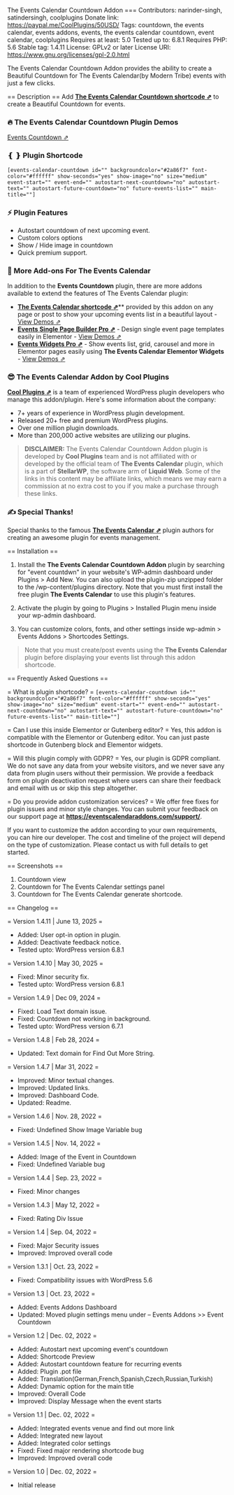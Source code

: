 The Events Calendar Countdown Addon ===
Contributors: narinder-singh, satindersingh, coolplugins
Donate link: https://paypal.me/CoolPlugins/50USD/
Tags: countdown, the events calendar, events addons, events, the events calendar countdown,  event calendar, coolplugins
Requires at least: 5.0
Tested up to: 6.8.1
Requires PHP: 5.6
Stable tag: 1.4.11
License: GPLv2 or later
License URI: https://www.gnu.org/licenses/gpl-2.0.html

The Events Calendar Countdown Addon provides the ability to create a Beautiful Countdown for The Events Calendar(by Modern Tribe) events with just a few clicks.

== Description ==
Add **[The Events Calendar Countdown shortcode ⇗](https://eventscalendaraddons.com/demos/event-countdown/?utm_source=tecc_plugin&utm_medium=readme&utm_campaign=demo&utm_content=view_demo)** to create a Beautiful Countdown for events.

### 🔥 The Events Calendar Countdown Plugin Demos
[Events Countdown ⇗](https://eventscalendaraddons.com/demos/event-countdown/?utm_source=tecc_plugin&utm_medium=readme&utm_campaign=demo&utm_content=view_demo)

### ❴ ❵ Plugin Shortcode

`[events-calendar-countdown id="" backgroundcolor="#2a86f7" font-color="#ffffff" show-seconds="yes" show-image="no" size="medium" event-start="" event-end="" autostart-next-countdown="no" autostart-text="" autostart-future-countdown="no" future-events-list="" main-title=""]`

### ⚡ Plugin Features
 * Autostart countdown of next upcoming event.
 * Custom colors options
 * Show / Hide image in countdown
 * Quick premium support.


### 💪 More Add-ons For The Events Calendar

In addition to the **Events Countdown** plugin, there are more addons available to extend the features of The Events Calendar plugin:
* [**The Events Calendar shortcode ⇗**](https://eventscalendaraddons.com/plugin/events-shortcodes-pro/?utm_source=tecc_plugin&utm_medium=readme&utm_campaign=get_pro&utm_content=ect_plugin)** provided by this addon on any page or post to show your upcoming events list in a beautiful layout - [View Demos ⇗](https://eventscalendaraddons.com/demos/events-shortcodes-pro/?utm_source=tecc_plugin&utm_medium=readme&utm_campaign=demo&utm_content=ect_plugin)
* [**Events Single Page Builder Pro ⇗**](https://eventscalendaraddons.com/plugin/event-single-page-builder-pro/?utm_source=tecc_plugin&utm_medium=readme&utm_campaign=get_pro&utm_content=espbp_plugin) - Design single event page templates easily in Elementor - [View Demos ⇗](https://eventscalendaraddons.com/demos/event-single-page-builder-pro/?utm_source=tecc_plugin&utm_medium=readme&utm_campaign=demo&utm_content=espbp_plugin)
* [**Events Widgets Pro ⇗**](https://eventscalendaraddons.com/plugin/events-widgets-pro/?utm_source=tecc_plugin&utm_medium=readme&utm_campaign=get_pro&utm_content=ectbe_plugin) - Show events list, grid, carousel and more in Elementor pages easily using **The Events Calendar Elementor Widgets** - [View Demos ⇗](https://eventscalendaraddons.com/demos/events-widgets-pro/?utm_source=tecc_plugin&utm_medium=readme&utm_campaign=demo&utm_content=ectbe_plugin)

### 😎 The Events Calendar Addon by Cool Plugins

**[Cool Plugins ⇗](https://coolplugins.net/?utm_source=tecc_plugin&utm_medium=readme&utm_campaign=coolplugins&utm_content=whos_behind)** is a team of experienced WordPress plugin developers who manage this addon/plugin. Here's some information about the company:

* 7+ years of experience in WordPress plugin development.
* Released 20+ free and premium WordPress plugins.
* Over one million plugin downloads.
* More than 200,000 active websites are utilizing our plugins.

> **DISCLAIMER:** The Events Calendar Countdown Addon plugin is developed by **Cool Plugins** team and is not affiliated with or developed by the official team of **The Events Calendar** plugin, which is a part of **StellarWP**, the software arm of **Liquid Web**. Some of the links in this content may be affiliate links, which means we may earn a commission at no extra cost to you if you make a purchase through these links.

### ✍ Special Thanks!

Special thanks to the famous **[The Events Calendar ⇗](https://theeventscalendar.pxf.io/plugin)** plugin authors for creating an awesome plugin for events management.

== Installation ==

1. Install the **The Events Calendar Countdown Addon** plugin by searching for "event countdwn" in your website's WP-admin dashboard under Plugins > Add New. You can also upload the plugin-zip unzipped folder to the /wp-content/plugins directory. Note that you must first install the free plugin **The Events Calendar** to use this plugin's features.

2. Activate the plugin by going to Plugins > Installed Plugin menu inside your wp-admin dashboard.

3.  You can customize colors, fonts, and other settings inside wp-admin > Events Addons > Shortcodes Settings.

> Note that you must create/post events using the **The Events Calendar** plugin before displaying your events list through this addon shortcode.

== Frequently Asked Questions ==

= What is plugin shortcode? =
`[events-calendar-countdown id="" backgroundcolor="#2a86f7" font-color="#ffffff" show-seconds="yes" show-image="no" size="medium" event-start="" event-end="" autostart-next-countdown="no" autostart-text="" autostart-future-countdown="no" future-events-list="" main-title=""]`

= Can I use this inside Elementor or Gutenberg editor? =
Yes, this addon is compatible with the Elementor or Gutenberg editor. You can just paste shortcode in Gutenberg block and Elementor widgets.


= Will this plugin comply with GDPR? =
Yes, our plugin is GDPR compliant. We do not save any data from your website visitors, and we never save any data from plugin users without their permission. We provide a feedback form on plugin deactivation request where users can share their feedback and email with us or skip this step altogether.

= Do you provide addon customization services? =
We offer free fixes for plugin issues and minor style changes. You can submit your feedback on our support page at **https://eventscalendaraddons.com/support/**.

If you want to customize the addon according to your own requirements, you can hire our developer. The cost and timeline of the project will depend on the type of customization. Please contact us with full details to get started.


== Screenshots ==

1. Countdown view
2. Countdown for The Events Calendar settings panel
3. Countdown for The Events Calendar generate shortcode.

== Changelog ==

= Version 1.4.11 | June 13, 2025 =
* Added: User opt-in option in plugin.
* Added: Deactivate feedback notice.
* Tested upto: WordPress version 6.8.1

= Version 1.4.10 | May 30, 2025 =
* Fixed: Minor security fix.
* Tested upto: WordPress version 6.8.1

= Version 1.4.9 | Dec 09, 2024 =
* Fixed: Load Text domain issue.
* Fixed: Countdown not working in background.
* Tested upto: WordPress version 6.7.1

= Version 1.4.8 | Feb 28, 2024 =
* Updated: Text domain for Find Out More String.

= Version 1.4.7 | Mar 31, 2022 =
* Improved: Minor textual changes.
* Improved: Updated links.
* Improved: Dashboard Code.
* Updated: Readme.

= Version 1.4.6 | Nov. 28, 2022 =
* Fixed: Undefined Show Image Variable bug

= Version 1.4.5 | Nov. 14, 2022 =
* Added: Image of the Event in Countdown
* Fixed: Undefined Variable bug

= Version 1.4.4 | Sep. 23, 2022 =
* Fixed: Minor changes

= Version 1.4.3 | May 12, 2022 =
* Fixed: Rating Div Issue

= Version 1.4 | Sep. 04, 2022 =
* Fixed: Major Security issues
* Improved: Improved overall code

= Version 1.3.1 | Oct. 23, 2022 =
* Fixed: Compatibility issues with WordPress 5.6

= Version 1.3 | Oct. 23, 2022 =
* Added: Events Addons Dashboard
* Updated: Moved plugin settings menu under – Events Addons >> Event Countdown

= Version 1.2 | Dec. 02, 2022 =
* Added: Autostart next upcoming event's countdown
* Added: Shortcode Preview
* Added: Autostart countdown feature for recurring events
* Added: Plugin .pot file
* Added: Translation(German,French,Spanish,Czech,Russian,Turkish)
* Added: Dynamic option for the main title
* Improved: Overall Code
* Improved: Display Message when the event starts

= Version 1.1 | Dec. 02, 2022 =
* Added: Integrated events venue and find out more link
* Added: Integrated new layout
* Added: Integrated color settings
* Fixed: Fixed major rendering shortcode bug
* Improved: Improved overall code

= Version 1.0 | Dec. 02, 2022 =
* Initial release